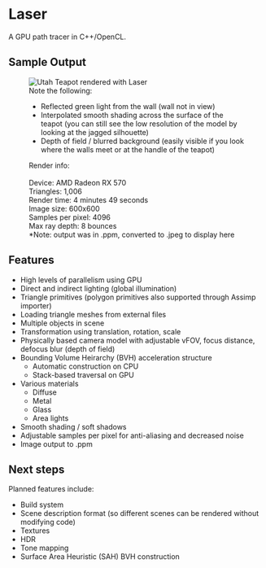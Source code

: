 # Laser
A GPU path tracer in C++/OpenCL.

## Sample Output
<figure>
    <img src="https://github.com/oliverbaileysmith/Laser/assets/64656218/aa96ca77-7c78-4abc-8794-6c88170b0795"
         alt="Utah Teapot rendered with Laser">
	<br>
    <figcaption>
		Note the following:
		<ul>
			<li>Reflected green light from the wall (wall not in view)</li>
			<li>Interpolated smooth shading across the surface of the teapot (you can still see the low resolution of the model by looking at the jagged silhouette)</li>
			<li>Depth of field / blurred background (easily visible if you look where the walls meet or at the handle of the teapot)</li>
		</ul>
		Render info:<br><br>
		Device: AMD Radeon RX 570<br>
		Triangles: 1,006<br>
		Render time: 4 minutes 49 seconds<br>
		Image size: 600x600<br>
		Samples per pixel: 4096<br>
		Max ray depth: 8 bounces<br>
		*Note: output was in .ppm, converted to .jpeg to display here
	</figcaption>
</figure>

## Features
- High levels of parallelism using GPU
- Direct and indirect lighting (global illumination)
- Triangle primitives (polygon primitives also supported through Assimp importer)
- Loading triangle meshes from external files
- Multiple objects in scene
- Transformation using translation, rotation, scale
- Physically based camera model with adjustable vFOV, focus distance, defocus blur (depth of field)
- Bounding Volume Heirarchy (BVH) acceleration structure
  - Automatic construction on CPU
  - Stack-based traversal on GPU
- Various materials
  - Diffuse
  - Metal
  - Glass
  - Area lights
- Smooth shading / soft shadows
- Adjustable samples per pixel for anti-aliasing and decreased noise
- Image output to .ppm

## Next steps
Planned features include:
- Build system
- Scene description format (so different scenes can be rendered without modifying code)
- Textures
- HDR
- Tone mapping
- Surface Area Heuristic (SAH) BVH construction
